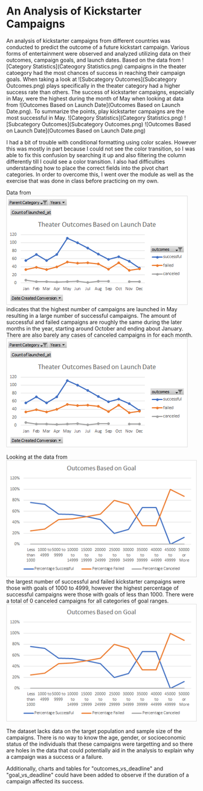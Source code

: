 # An Analysis of Kickstarter Campaigns
An analysis of kickstarter campaigns from different countries was conducted to predict the outcome of a future kickstart campaign. Various forms of entertainment were observed and analyzed utilizing data on their outcomes, campaign goals, and launch dates. Based on the data from ![Category Statistics](Cateogory Statistics.png) campaigns in the theater catoegory had the most chances of success in reaching their campaign goals. When taking a look at ![Subcategory Outcomes](Subcategory Outcomes.png) plays specifically in the theater category had a higher success rate than others. The success of kickstarter campaigns, especially in May, were the highest during the month of May when looking at data from ![Outcomes Based on Launch Date](Outcomes Based on Launch Date.png). To summarize the points, play kickstarter campaigns are the most successful in May.
![Category Statistics](Category Statistics.png) 
![Subcategory Outcomes](Subcategory Outcomes.png)
![Outcomes Based on Launch Date](Outcomes Based on Launch Date.png)

I had a bit of trouble with conditional formatting using color scales. However this was mostly in part because I could not see the color transition, so I was able to fix this confusion by searching it up and also filtering the column differently till I could see a color transition. I also had difficulties understanding how to place the correct fields into the pivot chart categories. In order to overcome this, I went over the module as well as the exercise that was done in class before practicing on my own. 

Data from ![Theater_Outcomes_vs_Launch](Theater_Outcomes_vs_Launch.png) indicates that the highest number of campaigns are launched in May resulting in a large number of successful campaigns. The amount of successful and failed campaigns are roughly the same during the later months in the year, starting around October and ending about January. There are also barely any cases of canceled campaigns in for each month.
![Theater_Outcomes_vs_Launch](Theater_Outcomes_vs_Launch.png)

Looking at the data from ![Outcomes_vs_Goals](Outcomes_vs_Goals.png) the largest number of successful and failed kickstarter campaigns were those with goals of 1000 to 4999, however the highest percentage of successful campaigns were those with goals of less than 1000. There were a total of 0 canceled campaigns for all categories of goal ranges. 
![Outcomes_vs_Goals](Outcomes_vs_Goals.png)

The dataset lacks data on the target population and sample size of the campaigns. There is no way to know the age, gender, or socioeconomic status of the individuals that these campaigns were targetting and so there are holes in the data that could potentially aid in the analysis to explain why a campaign was a success or a failure.

Additionally, charts and tables for "outcomes_vs_deadline" and "goal_vs_deadline" could have been added to observe if the duration of a campaign affected its success. 
